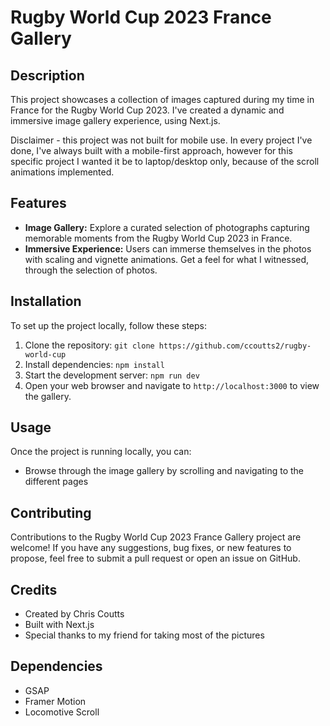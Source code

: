 # Rugby World Cup 2023 France Gallery

## Description
This project showcases a collection of images captured during my time in France for the Rugby World Cup 2023. I've created a dynamic and immersive image gallery experience, using Next.js. 

Disclaimer - this project was not built for mobile use. In every project I've done, I've always built with a mobile-first approach, however for this specific project I wanted it be to laptop/desktop only, because of the scroll animations implemented.

## Features
- **Image Gallery:** Explore a curated selection of photographs capturing memorable moments from the Rugby World Cup 2023 in France.
- **Immersive Experience:** Users can immerse themselves in the photos with scaling and vignette animations. Get a feel for what I witnessed, through the selection of photos.

## Installation
To set up the project locally, follow these steps:
1. Clone the repository: `git clone https://github.com/ccoutts2/rugby-world-cup`
2. Install dependencies: `npm install`
3. Start the development server: `npm run dev`
4. Open your web browser and navigate to `http://localhost:3000` to view the gallery.

## Usage
Once the project is running locally, you can:
- Browse through the image gallery by scrolling and navigating to the different pages

## Contributing
Contributions to the Rugby World Cup 2023 France Gallery project are welcome! If you have any suggestions, bug fixes, or new features to propose, feel free to submit a pull request or open an issue on GitHub.

## Credits
- Created by Chris Coutts
- Built with Next.js
- Special thanks to my friend for taking most of the pictures

## Dependencies
- GSAP
- Framer Motion
- Locomotive Scroll
